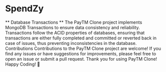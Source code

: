 # SpendZy
** Database Transactions **
The PayTM Clone project implements MongoDB Transactions to ensure data consistency and reliability. Transactions follow the ACID properties of databases, ensuring that transactions are either fully completed and committed or reverted back in case of issues, thus preventing inconsistencies in the database.
Contributions
Contributions to the PayTM Clone project are welcome! If you find any issues or have suggestions for improvements, please feel free to open an issue or submit a pull request.
Thank you for using PayTM Clone! Happy Coding! 🚀
